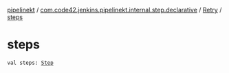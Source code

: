 [pipelinekt](../../index.md) / [com.code42.jenkins.pipelinekt.internal.step.declarative](../index.md) / [Retry](index.md) / [steps](./steps.md)

# steps

`val steps: `[`Step`](../../com.code42.jenkins.pipelinekt.core.step/-step/index.md)